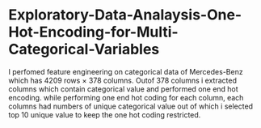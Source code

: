 # Exploratory-Data-Analaysis-One-Hot-Encoding-for-Multi-Categorical-Variables

I perfomed feature engineering on categorical data of Mercedes-Benz which has 4209 rows × 378 columns.
Outof 378 columns i extracted columns which contain categorical value and performed one end hot encoding.
while performing one end hot coding for each column, each columns had numbers of unique categorical value out of which i selected top 10 unique value to 
keep the one hot coding restricted.
